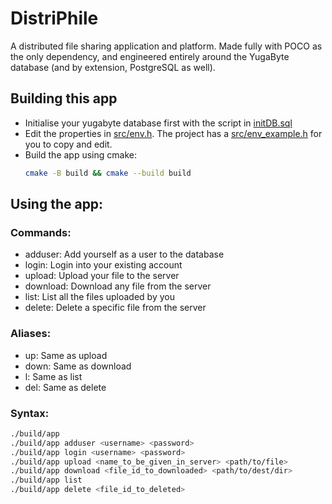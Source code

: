 # DistriPhile
A distributed file sharing application and platform.
Made fully with POCO as the only dependency, and engineered entirely around the YugaByte database (and by extension, PostgreSQL as well).

## Building this app
- Initialise your yugabyte database first with the script in [initDB.sql](initDB.sql)
- Edit the properties in [src/env.h](src/env_example.h). The project has a [src/env_example.h](<src/env_example.h>) for you to copy and edit.
- Build the app using cmake:
	```bash
	cmake -B build && cmake --build build
	```

## Using the app:
### Commands:
- adduser: Add yourself as a user to the database
- login: Login into your existing account
- upload: Upload your file to the server
- download: Download any file from the server
- list: List all the files uploaded by you
- delete: Delete a specific file from the server
### Aliases:
- up: Same as upload
- down: Same as download
- l: Same as list
- del: Same as delete
### Syntax:
```bash
./build/app
./build/app adduser <username> <password>
./build/app login <username> <password>
./build/app upload <name_to_be_given_in_server> <path/to/file>
./build/app download <file_id_to_downloaded> <path/to/dest/dir>
./build/app list
./build/app delete <file_id_to_deleted>
```
